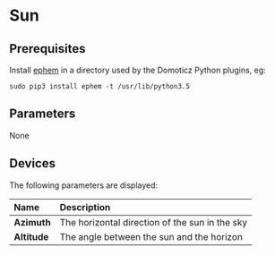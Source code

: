 # Sun

## Prerequisites
Install [ephem](https://rhodesmill.org/pyephem/index.html) in a directory used by the Domoticz Python plugins, eg:
```
sudo pip3 install ephem -t /usr/lib/python3.5
```
## Parameters
None

## Devices
The following parameters are displayed:

| Name         | Description                                    |
| :---         | :---                                           |
| **Azimuth**  | The horizontal direction of the sun in the sky |
| **Altitude** | The angle between the sun and the horizon      |
